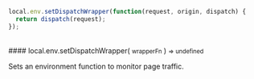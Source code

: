 ```javascript
local.env.setDispatchWrapper(function(request, origin, dispatch) {
  return dispatch(request);
});
```

<br />
#### local.env.setDispatchWrapper( <small>wrapperFn</small> ) <small>=> undefined</small>

Sets an environment function to monitor page traffic.